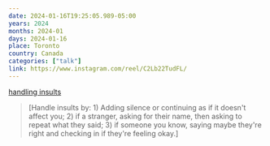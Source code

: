 ```yaml
---
date: 2024-01-16T19:25:05.989-05:00
years: 2024
months: 2024-01
days: 2024-01-16
place: Toronto
country: Canada
categories: ["talk"]
link: https://www.instagram.com/reel/C2Lb22TudFL/
---
```

[handling insults](https://www.instagram.com/reel/C2Lb22TudFL/)

> [Handle insults by: 1) Adding silence or continuing as if it doesn't affect you; 2) if a stranger, asking for their name, then asking to repeat what they said; 3) if someone you know, saying maybe they're right and checking in if they're feeling okay.]
